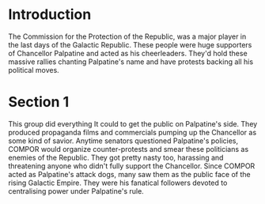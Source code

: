 # Introduction

The Commission for the Protection of the Republic, was a major player in the last days of the Galactic Republic.
These people were huge supporters of Chancellor Palpatine and acted as his cheerleaders.
They'd hold these massive rallies chanting Palpatine's name and have protests backing all his political moves.

# Section 1

This group did everything It could to get the public on Palpatine's side.
They produced propaganda films and commercials pumping up the Chancellor as some kind of savior.
Anytime senators questioned Palpatine's policies, COMPOR would organize counter-protests and smear these politicians as enemies of the Republic.
They got pretty nasty too, harassing and threatening anyone who didn't fully support the Chancellor.
Since COMPOR acted as Palpatine's attack dogs, many saw them as the public face of the rising Galactic Empire.
They were his fanatical followers devoted to centralising power under Palpatine's rule.
